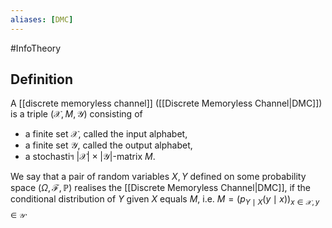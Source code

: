 ```yaml
---
aliases: [DMC]
---
```

#InfoTheory 
## Definition
A [[discrete memoryless channel]] ([[Discrete Memoryless Channel|DMC]]) is a triple $(\mathcal{X}, M, \mathcal{Y})$ consisting of
- a finite set $\mathcal{X}$, called the input alphabet,
- a finite set $\mathcal{Y}$, called the output alphabet,
- a stochastiฯ $|\mathcal{X}| \times|\mathcal{Y}|$-matrix $M$.

We say that a pair of random variables $X, Y$ defined on some probability space $(\Omega, \mathcal{F}, \mathbb{P})$ realises the [[Discrete Memoryless Channel|DMC]], if the conditional distribution of $Y$ given $X$ equals $M$, i.e. $M=\left(p_{Y \mid X}(y \mid x)\right)_{x \in \mathcal{X}, y \in \mathcal{Y}}$.